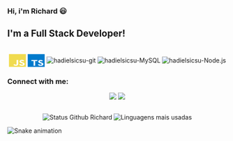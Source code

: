 ### Hi, i'm Richard 😃
## I'm a Full Stack Developer!

<div align = "center" style="display: inline_block"><br>
  <img align="center" alt="hadielsicsu-Js" height="30" width="40" src="https://raw.githubusercontent.com/devicons/devicon/master/icons/javascript/javascript-plain.svg">
  <img align="center" alt="hadielsicsu-Ts" height="30" width="40" src="https://raw.githubusercontent.com/devicons/devicon/master/icons/typescript/typescript-plain.svg">
  <img align="center" alt= "hadielsicsu-git" height="30" width="40" src="https://cdn.jsdelivr.net/gh/devicons/devicon/icons/git/git-original.svg" />
  <img align="center" alt= "hadielsicsu-MySQL" height="30" width="40" src="https://cdn.jsdelivr.net/gh/devicons/devicon/icons/mysql/mysql-original.svg" />
  <img align="center" alt= "hadielsicsu-Node.js" height="60" width="60" src="https://cdn.jsdelivr.net/gh/devicons/devicon/icons/nodejs/nodejs-plain-wordmark.svg" />
</div>



### Connect with me:

<div align="center">
<a href="https://www.instagram.com/hadielsicsu/" target="_blank"><img src="https://img.shields.io/badge/-Instagram-%23E4405F?style=for-the-badge&logo=instagram&logoColor=white" target="_blank"></a>
  <a href="ttps://www.linkedin.com/in/hadiel-sicsu-azevedo-6743a224a/" target="_blank"><img src="https://img.shields.io/badge/-LinkedIn-%230077B5?style=for-the-badge&logo=linkedin&logoColor=white" target="_blank"></a> 
</div>

##

<div align="center">
<img width="380em" alt="Status Github Richard" src="https://github-readme-stats.vercel.app/api?username=hadielsicsu&show_icons=true&theme=midnight-purple" />
<img width="380em" alt="Linguagens mais usadas" src="https://github-readme-stats.vercel.app/api/top-langs/?username=hadielsicsu&layout=compact&theme=midnight-purple"/>
</div>

![Snake animation](https://github.com/LuigiGF/LuigiGF/blob/output/github-contribution-grid-snake.svg)
